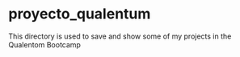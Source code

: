 # proyecto_qualentum
This directory is used to save and show some of my projects in the Qualentom Bootcamp
